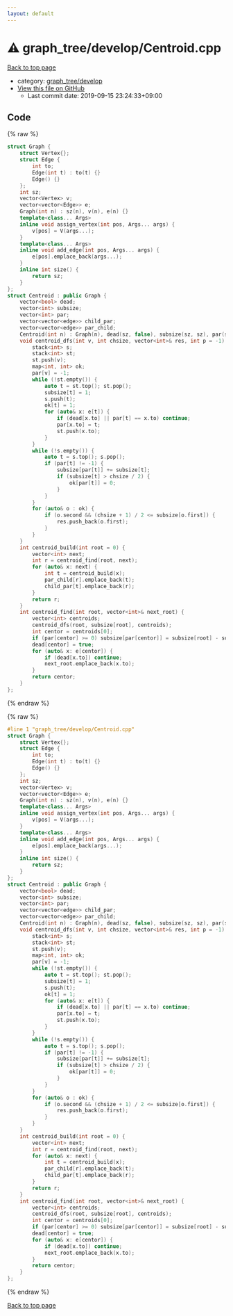 ```yaml
---
layout: default
---
```


<!-- mathjax config similar to math.stackexchange -->
<script type="text/javascript" async
  src="https://cdnjs.cloudflare.com/ajax/libs/mathjax/2.7.5/MathJax.js?config=TeX-MML-AM_CHTML">
</script>
<script type="text/x-mathjax-config">
  MathJax.Hub.Config({
    TeX: { equationNumbers: { autoNumber: "AMS" }},
    tex2jax: {
      inlineMath: [ ['$','$'] ],
      processEscapes: true
    },
    "HTML-CSS": { matchFontHeight: false },
    displayAlign: "left",
    displayIndent: "2em"
  });
</script>

<script type="text/javascript" src="https://cdnjs.cloudflare.com/ajax/libs/jquery/3.4.1/jquery.min.js"></script>
<script src="https://cdn.jsdelivr.net/npm/jquery-balloon-js@1.1.2/jquery.balloon.min.js" integrity="sha256-ZEYs9VrgAeNuPvs15E39OsyOJaIkXEEt10fzxJ20+2I=" crossorigin="anonymous"></script>
<script type="text/javascript" src="../../../assets/js/copy-button.js"></script>
<link rel="stylesheet" href="../../../assets/css/copy-button.css" />


# :warning: graph_tree/develop/Centroid.cpp

<a href="../../../index.html">Back to top page</a>

* category: <a href="../../../index.html#2ce58b44113eaf8f045cee2f9f04f29c">graph_tree/develop</a>
* <a href="{{ site.github.repository_url }}/blob/master/graph_tree/develop/Centroid.cpp">View this file on GitHub</a>
    - Last commit date: 2019-09-15 23:24:33+09:00




## Code

<a id="unbundled"></a>
{% raw %}
```cpp
struct Graph {
	struct Vertex{};
	struct Edge {
		int to;
		Edge(int t) : to(t) {}
		Edge() {}
	};
	int sz;
	vector<Vertex> v;
	vector<vector<Edge>> e;
	Graph(int n) : sz(n), v(n), e(n) {}
	template<class... Args>
	inline void assign_vertex(int pos, Args... args) {
		v[pos] = V(args...);
	}
	template<class... Args>
	inline void add_edge(int pos, Args... args) {
		e[pos].emplace_back(args...);
	}
	inline int size() {
		return sz;
	}
};
struct Centroid : public Graph {
	vector<bool> dead;
	vector<int> subsize;
	vector<int> par;
	vector<vector<edge>> child_par;
	vector<vector<edge>> par_child;
	Centroid(int n) : Graph(n), dead(sz, false), subsize(sz, sz), par(sz, -1), child_par(n), par_child(n) {}
	void centroid_dfs(int v, int chsize, vector<int>& res, int p = -1) {
		stack<int> s;
		stack<int> st;
		st.push(v);
		map<int, int> ok;
		par[v] = -1;
		while (!st.empty()) {
			auto t = st.top(); st.pop();
			subsize[t] = 1;
			s.push(t); 
			ok[t] = 1;
			for (auto& x: e[t]) {
				if (dead[x.to] || par[t] == x.to) continue;
				par[x.to] = t;
				st.push(x.to);
			}
		}
		while (!s.empty()) {
			auto t = s.top(); s.pop();
			if (par[t] != -1) {
				subsize[par[t]] += subsize[t];
				if (subsize[t] > chsize / 2) {
					ok[par[t]] = 0;
				}
			}
		}
		for (auto& o : ok) {
			if (o.second && (chsize + 1) / 2 <= subsize[o.first]) {
				res.push_back(o.first);
			}
		}
	}
	int centroid_build(int root = 0) {
		vector<int> next;
		int r = centroid_find(root, next);
		for (auto& x: next) {
			int t = centroid_build(x);
			par_child[r].emplace_back(t);
			child_par[t].emplace_back(r);
		}
		return r;
	}
	int centroid_find(int root, vector<int>& next_root) {
		vector<int> centroids;
		centroid_dfs(root, subsize[root], centroids);
		int centor = centroids[0];
		if (par[centor] >= 0) subsize[par[centor]] = subsize[root] - subsize[centor];
		dead[centor] = true;
		for (auto& x: e[centor]) {
			if (dead[x.to]) continue;
			next_root.emplace_back(x.to);
		}
		return centor;
	}
};
```
{% endraw %}

<a id="bundled"></a>
{% raw %}
```cpp
#line 1 "graph_tree/develop/Centroid.cpp"
struct Graph {
	struct Vertex{};
	struct Edge {
		int to;
		Edge(int t) : to(t) {}
		Edge() {}
	};
	int sz;
	vector<Vertex> v;
	vector<vector<Edge>> e;
	Graph(int n) : sz(n), v(n), e(n) {}
	template<class... Args>
	inline void assign_vertex(int pos, Args... args) {
		v[pos] = V(args...);
	}
	template<class... Args>
	inline void add_edge(int pos, Args... args) {
		e[pos].emplace_back(args...);
	}
	inline int size() {
		return sz;
	}
};
struct Centroid : public Graph {
	vector<bool> dead;
	vector<int> subsize;
	vector<int> par;
	vector<vector<edge>> child_par;
	vector<vector<edge>> par_child;
	Centroid(int n) : Graph(n), dead(sz, false), subsize(sz, sz), par(sz, -1), child_par(n), par_child(n) {}
	void centroid_dfs(int v, int chsize, vector<int>& res, int p = -1) {
		stack<int> s;
		stack<int> st;
		st.push(v);
		map<int, int> ok;
		par[v] = -1;
		while (!st.empty()) {
			auto t = st.top(); st.pop();
			subsize[t] = 1;
			s.push(t); 
			ok[t] = 1;
			for (auto& x: e[t]) {
				if (dead[x.to] || par[t] == x.to) continue;
				par[x.to] = t;
				st.push(x.to);
			}
		}
		while (!s.empty()) {
			auto t = s.top(); s.pop();
			if (par[t] != -1) {
				subsize[par[t]] += subsize[t];
				if (subsize[t] > chsize / 2) {
					ok[par[t]] = 0;
				}
			}
		}
		for (auto& o : ok) {
			if (o.second && (chsize + 1) / 2 <= subsize[o.first]) {
				res.push_back(o.first);
			}
		}
	}
	int centroid_build(int root = 0) {
		vector<int> next;
		int r = centroid_find(root, next);
		for (auto& x: next) {
			int t = centroid_build(x);
			par_child[r].emplace_back(t);
			child_par[t].emplace_back(r);
		}
		return r;
	}
	int centroid_find(int root, vector<int>& next_root) {
		vector<int> centroids;
		centroid_dfs(root, subsize[root], centroids);
		int centor = centroids[0];
		if (par[centor] >= 0) subsize[par[centor]] = subsize[root] - subsize[centor];
		dead[centor] = true;
		for (auto& x: e[centor]) {
			if (dead[x.to]) continue;
			next_root.emplace_back(x.to);
		}
		return centor;
	}
};

```
{% endraw %}

<a href="../../../index.html">Back to top page</a>

